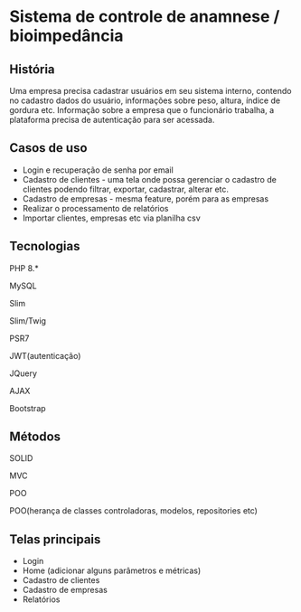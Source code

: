 # Sistema de controle de anamnese / bioimpedância

## História

Uma empresa precisa cadastrar usuários em seu sistema interno, contendo no cadastro dados do usuário, informações sobre peso, altura, índice de gordura etc. Informação sobre a empresa que o funcionário trabalha, a plataforma precisa de autenticação para ser acessada.

## Casos de uso

- Login e recuperação de senha por email
- Cadastro de clientes - uma tela onde possa gerenciar o cadastro de clientes podendo filtrar, exportar, cadastrar, alterar etc.
- Cadastro de empresas - mesma feature, porém para as empresas
- Realizar o processamento de relatórios
- Importar clientes, empresas etc via planilha csv

## Tecnologias

PHP 8.*

MySQL

Slim

Slim/Twig

PSR7

JWT(autenticação)

JQuery

AJAX

Bootstrap 

## Métodos

SOLID 

MVC

POO

POO(herança de classes controladoras, modelos, repositories etc)

## Telas principais

- Login
- Home (adicionar alguns parâmetros e métricas)
- Cadastro de clientes
- Cadastro de empresas
- Relatórios